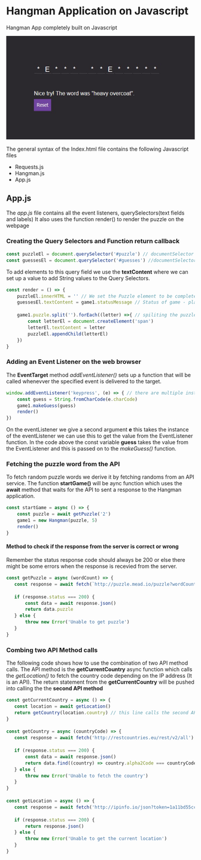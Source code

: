 # Hangman Application on Javascript
 Hangman App completely built on Javascript 
 
 <img src="images/cover.jpg">
 
 
The general syntax of the Index.html file contains the following Javascript files 

- Requests.js
- Hangman.js
- App.js



## App.js
The *app.js* file contains all the event listeners, querySelectors(text fields and labels)
It also uses the function render() to render the puzzle on the webpage 

### Creating the Query Selectors and Function return callback 
```javascript
const puzzleEl = document.querySelector('#puzzle') // documentSelector for puzzles i.e A_B__D_E
const guessesEl = document.querySelector('#guesses') //documentSelector for guesses made

```
To add elements to this query field we use the **textContent** where we can set up a value to add String values 
to the Query Selectors.
```javascript
const render = () => {
    puzzleEl.innerHTML = '' // We set the Puzzle element to be completely empty 
    guessesEl.textContent = game1.statusMessage // Status of game - playing, won , game over

    game1.puzzle.split('').forEach((letter) =>{ // spiliting the puzzle words into different sets of words
        const letterEl = document.createElement('span')
        letterEl.textContent = letter
        puzzleEl.appendChild(letterEl)
    }) 
}


```

### Adding an Event Listener on the web browser
The **EventTarget** method *addEventListener()* sets up a function that will be called whenevver the specified event is delivered to the target.

```javascript
window.addEventListener('keypress', (e) => { // there are multiple instances of the eventListener not just keypress 
    const guess = String.fromCharCode(e.charCode)
    game1.makeGuess(guess)
    render()
})
```
On the eventListener we give a second argument **e** this takes the instance of the eventListener we can use this to get the value from the EventListener function. In the code above the const variable **guess** takes the value from the EventListener and this is passed on to the *makeGuess()* function.

### Fetching the puzzle word from the API
To fetch random puzzle words we derive it by fetching randoms from an API service. The function **startGame()** will be aync function which uses the **await** method that waits for the API to sent a response to the Hangman application. 
```javascript
const startGame = async () => {
    const puzzle = await getPuzzle('2')
    game1 = new Hangman(puzzle, 5)
    render()
}
```
#### Method to check if the response from the server is correct or wrong
Remember the status response code should always be 200 or else there might be some errors when the response is recevied from the server.

```javascript
const getPuzzle = async (wordCount) => {
   const response = await fetch(`http://puzzle.mead.io/puzzle?wordCount=${wordCount}`)
   
   if (response.status === 200) {
       const data = await response.json()
       return data.puzzle
   } else {
       throw new Error('Unable to get puzzle')
   }
}
```

### Combing two API Method calls 
The following code shows how to use the combination of two API method calls. The API method is the **getCurrentCountry** async function which calls the *getLocation()* to fetch the country code depending on the IP address (It is an API). The return statement from the **getCurrentCountry**  will be pushed into calling the the **second API method** 

```javascript 
const getCurrentCountry = async () => {
   const location = await getLocation()
   return getCountry(location.country) // this line calls the second API Method 
}

const getCountry = async (countryCode) => {
   const response = await fetch('http://restcountries.eu/rest/v2/all')

   if (response.status === 200) {
       const data = await response.json()
       return data.find((country) => country.alpha2Code === countryCode)
   } else {
       throw new Error('Unable to fetch the country')
   }
}

const getLocation = async () => {
   const response = await fetch('http://ipinfo.io/json?token=1a11bd55cc8f9c')

   if (response.status === 200) {
       return response.json()
   } else {
       throw new Error('Unable to get the current location')
   }
}


```
  


